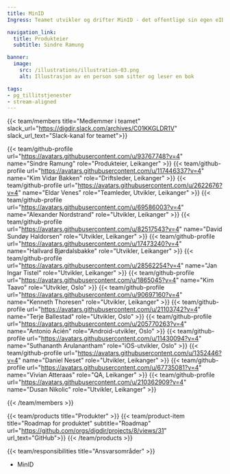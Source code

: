 ```yaml
---
title: MinID
Ingress: Teamet utvikler og drifter MinID - det offentlige sin egen eID på sikkerhetsnivå *betydelig*.

navigation_link:
  title: Produkteier
  subtitle: Sindre Ramung

banner:
  image:
    src: /illustrations/illustration-03.png
    alt: Illustrasjon av en person som sitter og leser en bok

tags:
- pg_tillitstjenester
- stream-aligned
---
```


{{< team/members title="Medlemmer i teamet" slack_url="https://digdir.slack.com/archives/C01KKGLDR1V" slack_url_text="Slack-kanal for teamet">}}

  {{< team/github-profile url="https://avatars.githubusercontent.com/u/93767748?v=4" name="Sindre Ramung" role="Produkteier,  Leikanger" >}}
  {{< team/github-profile url="https://avatars.githubusercontent.com/u/117446337?v=4" name="Kim Vidar Bakken" role="Driftsleder, Leikanger" >}}
  {{< team/github-profile url="https://avatars.githubusercontent.com/u/2622676?v=4" name="Eldar Venes" role="Teamleder, Utvikler, Leikanger" >}}
  {{< team/github-profile url="https://avatars.githubusercontent.com/u/69586003?v=4" name="Alexander Nordstrand" role="Utvikler, Leikanger" >}}
  {{< team/github-profile url="https://avatars.githubusercontent.com/u/82517543?v=4" name="David Sundøy Haldorsen" role="Utvikler, Leikanger" >}}
  {{< team/github-profile url="https://avatars.githubusercontent.com/u/17473240?v=4" name="Hallvard Bjørdalsbakke" role="Utvikler, Leikanger" >}}
  {{< team/github-profile url="https://avatars.githubusercontent.com/u/28562254?v=4" name="Jan Ingar Tistel" role="Utvikler, Leikanger" >}}
  {{< team/github-profile url="https://avatars.githubusercontent.com/u/1865045?v=4" name="Kim Taavo" role="Utvikler, Oslo" >}}
  {{< team/github-profile url="https://avatars.githubusercontent.com/u/90697160?v=4" name="Kenneth Thoresen" role="Utvikler, Leikanger" >}}
  {{< team/github-profile url="https://avatars.githubusercontent.com/u/21103742?v=4" name="Terje Ballestad" role="Utvikler, Oslo" >}}
  {{< team/github-profile url="https://avatars.githubusercontent.com/u/205770263?v=4" name="Antonio Acién" role="Android-utvikler, Oslo" >}}
  {{< team/github-profile url="https://avatars.githubusercontent.com/u/11430094?v=4" name="Suthananth Arulanantham" role="iOS-utvikler, Oslo" >}}
  {{< team/github-profile url="https://avatars.githubusercontent.com/u/1352446?v=4" name="Daniel Neset" role="Utvikler, Leikanger" >}}
  {{< team/github-profile url="https://avatars.githubusercontent.com/u/67735081?v=4" name="Vivian Atteraas" role="QA, Leikanger" >}}
  {{< team/github-profile url="https://avatars.githubusercontent.com/u/210362909?v=4" name="Dusan Nikolic" role="Utvikler, Leikanger" >}}


{{< /team/members >}}

{{< team/products title="Produkter" >}}
{{< team/product-item title="Roadmap for produktet" subtitle="Roadmap" url="https://github.com/orgs/digdir/projects/8/views/31" url_text="GitHub">}}
{{< /team/products >}}

{{< team/responsibilities title="Ansvarsområder" >}}

- MinID
